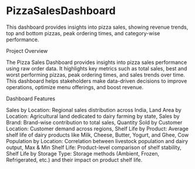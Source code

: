 # PizzaSalesDashboard
This dashboard provides insights into pizza sales, showing revenue trends, top and bottom pizzas, peak ordering times, and category-wise performance.

Project Overview

The Pizza Sales Dashboard provides insights into pizza sales performance using raw order data. It highlights key metrics such as total sales, best and worst performing pizzas, peak ordering times, and sales trends over time. This dashboard helps stakeholders make data-driven decisions to improve operations, optimize menu offerings, and boost revenue.

Dashboard Features

Sales by Location: Regional sales distribution across India,
Land Area by Location: Agricultural land dedicated to dairy farming by state,
Sales by Brand: Brand-wise contribution to total sales,
Quantity Sold by Customer Location: Customer demand across regions,
Shelf Life by Product: Average shelf life of dairy products like Milk, Cheese, Butter, Yogurt, and Ghee,
Cow Population by Location: Correlation between livestock population and dairy output,
Max & Min Shelf Life: Product-level comparison of shelf stability,
Shelf Life by Storage Type: Storage methods (Ambient, Frozen, Refrigerated, etc.) and their impact on product shelf life.
